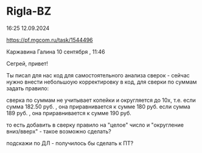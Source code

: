 # Rigla-BZ


16:25 12.09.2024

https://pf.mgcom.ru/task/1544496


Каржавина Галина
10 сентября , 11:46

Сегрей, привет!

Ты писал для нас код для самостоятельного анализа сверок - сейчас нужно внести небольшоую корректировку в код, для сверки по суммам задать правило:

сверка по суммам не учитывает копейки и округляется до 10х, т.е. если сумма 182.50 руб. , она приравнивается к сумме 180 руб.
если сумма 189 руб. , она приравнивается к сумме 190 руб. 

то есть добавить в сверку правило на "целое" число и "округление вниз/вверх" - такое возможно сделать?

подскажи по ДЛ - получилось бы сделать к ПТ? 